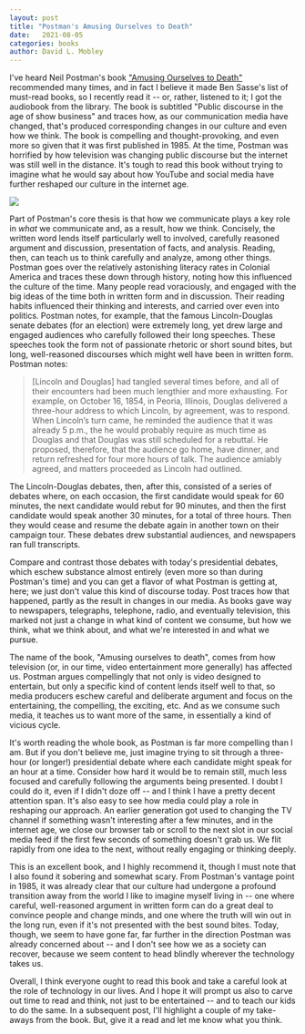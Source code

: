 ```yaml
---
layout: post
title: "Postman's Amusing Ourselves to Death"
date:   2021-08-05
categories: books
author: David L. Mobley
---
```


I've heard Neil Postman's book ["Amusing Ourselves to Death"](https://amzn.to/2WVyH0S) recommended many times, and in fact I believe it made Ben Sasse's list of must-read books, so I recently read it -- or, rather, listened to it; I got the audiobook from the library. The book is subtitled "Public discourse in the age of show business" and traces how, as our communication media have changed, that's produced corresponding changes in our culture and even how we think. The book is compelling and thought-provoking, and even more so given that it was first published in 1985. At the time, Postman was horrified by how television was changing public discourse but the internet was still well in the distance. It's tough to read this book without trying to imagine what he would say about how YouTube and social media have further reshaped our culture in the internet age.

<a href="https://www.amazon.com/Amusing-Ourselves-Death-Discourse-Business-ebook/dp/B0023ZLLH6?dchild=1&keywords=amusing+ourselves+to+death&qid=1628306178&sr=8-1&linkCode=li3&tag=davidlmobley-20&linkId=022352d85bdf6cb9f5923f88ee76ecb2&language=en_US&ref_=as_li_ss_il" target="_blank"><img border="0" src="//ws-na.amazon-adsystem.com/widgets/q?_encoding=UTF8&ASIN=B0023ZLLH6&Format=_SL250_&ID=AsinImage&MarketPlace=US&ServiceVersion=20070822&WS=1&tag=davidlmobley-20&language=en_US" ></a><img src="https://ir-na.amazon-adsystem.com/e/ir?t=davidlmobley-20&language=en_US&l=li3&o=1&a=B0023ZLLH6" width="1" height="1" border="0" alt="" style="border:none !important; margin:0px !important;" />

Part of Postman's core thesis is that how we communicate plays a key role in *what* we communicate and, as a result, how we think. Concisely, the written word lends itself particularly well to involved, carefully reasoned argument and discussion, presentation of facts, and analysis. Reading, then, can teach us to think carefully and analyze, among other things. Postman goes over the relatively astonishing literacy rates in Colonial America and traces these down through history, noting how this influenced the culture of the time. Many people read voraciously, and engaged with the big ideas of the time both in written form and in discussion. Their reading habits influenced their thinking and interests, and carried over even into politics. Postman notes, for example, that the famous Lincoln-Douglas senate debates (for an election) were extremely long, yet drew large and engaged audiences who carefully followed their long speeches. These speeches took the form not of passionate rhetoric or short sound bites, but long, well-reasoned discourses which might well have been in written form. Postman notes:
> [Lincoln and Douglas] had tangled several times before, and all of their encounters had been much lengthier and more exhausting. For example, on October 16, 1854, in Peoria, Illinois, Douglas delivered a three-hour address to which Lincoln, by agreement, was to respond. When Lincoln’s turn came, he reminded the audience that it was already 5 p.m., the he would probably require as much time as Douglas and that Douglas was still scheduled for a rebuttal. He proposed, therefore, that the audience go home, have dinner, and return refreshed for four more hours of talk. The audience amiably agreed, and matters proceeded as Lincoln had outlined.

The Lincoln-Douglas debates, then, after this, consisted of a series of debates where, on each occasion, the first candidate would speak for 60 minutes, the next candidate would rebut for 90 minutes, and then the first candidate would speak another 30 minutes, for a total of three hours. Then they would cease and resume the debate again in another town on their campaign tour. These debates drew substantial audiences, and newspapers ran full transcripts.

Compare and contrast those debates with today's presidential debates, which eschew substance almost entirely (even more so than during Postman's time) and you can get a flavor of what Postman is getting at, here; we just don't value this kind of discourse today. Post traces how that happened, partly as the result in changes in our media. As books gave way to newspapers, telegraphs, telephone, radio, and eventually television, this marked not just a change in what kind of content we consume, but how we think, what we think about, and what we're interested in and what we pursue.

The name of the book, "Amusing ourselves to death", comes from how television (or, in our time, video entertainment more generally) has affected us. Postman argues compellingly that not only is video designed to entertain, but only a specific kind of content lends itself well to that, so media producers eschew careful and deliberate argument and focus on the entertaining, the compelling, the exciting, etc. And as we consume such media, it teaches us to want more of the same, in essentially a kind of vicious cycle.

It's worth reading the whole book, as Postman is far more compelling than I am. But if you don't believe me, just imagine trying to sit through a three-hour (or longer!) presidential debate where each candidate might speak for an hour at a time. Consider how hard it would be to remain still, much less focused and carefully following the arguments being presented. I doubt I could do it, even if I didn't doze off -- and I think I have a pretty decent attention span. It's also easy to see how media could play a role in reshaping our approach. An earlier generation got used to changing the TV channel if something wasn't interesting after a few minutes, and in the internet age, we close our browser tab or scroll to the next slot in our social media feed if the first few seconds of something doesn't grab us. We flit rapidly from one idea to the next, without really engaging or thinking deeply.

This is an excellent book, and I highly recommend it, though I must note that I also found it sobering and somewhat scary. From Postman's vantage point in 1985, it was already clear that our culture had undergone a profound transition away from the world I like to imagine myself living in -- one where careful, well-reasoned argument in written form can do a great deal to convince people and change minds, and one where the truth will win out in the long run, even if it's not presented with the best sound bites. Today, though, we seem to have gone far, far further in the direction Postman was already concerned about -- and I don't see how we as a society can recover, because we seem content to head blindly wherever the technology takes us.

Overall, I think everyone ought to read this book and take a careful look at the role of technology in our lives. And I hope it will prompt us also to carve out time to read and think, not just to be entertained -- and to teach our kids to do the same. In a subsequent post, I'll highlight a couple of my take-aways from the book. But, give it a read and let me know what you think.

